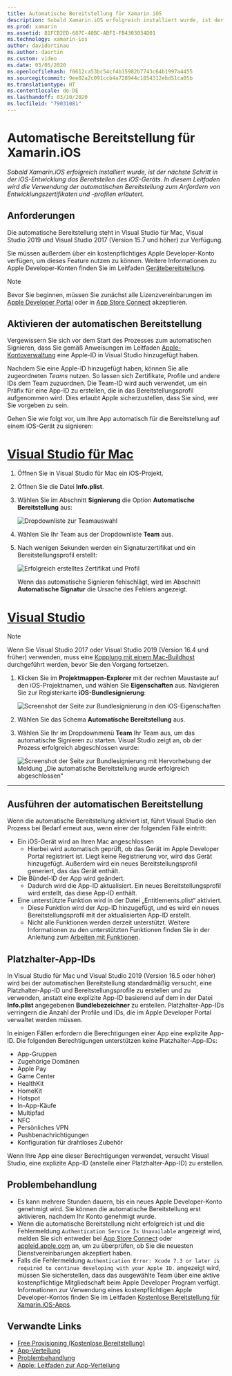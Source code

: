 ```yaml
---
title: Automatische Bereitstellung für Xamarin.iOS
description: Sobald Xamarin.iOS erfolgreich installiert wurde, ist der nächste Schritt in der iOS-Entwicklung das Bereitstellen des iOS-Geräts. Dieses Handbuch beschreibt die Verwendung der Option „Automatische Signatur“, um Entwicklungszertifikate und -profile anzufordern.
ms.prod: xamarin
ms.assetid: 81FCB2ED-687C-40BC-ABF1-FB4303034D01
ms.technology: xamarin-ios
author: davidortinau
ms.author: daortin
ms.custom: video
ms.date: 03/05/2020
ms.openlocfilehash: f0612ca53bc54cf4b15982b7743c64b1997a4455
ms.sourcegitcommit: 9ee02a2c091ccb4a728944c1854312ebd51ca05b
ms.translationtype: HT
ms.contentlocale: de-DE
ms.lasthandoff: 03/10/2020
ms.locfileid: "79031081"
---
```

# <a name="automatic-provisioning-for-xamarinios"></a>Automatische Bereitstellung für Xamarin.iOS

_Sobald Xamarin.iOS erfolgreich installiert wurde, ist der nächste Schritt in der iOS-Entwicklung das Bereitstellen des iOS-Geräts. In diesem Leitfaden wird die Verwendung der automatischen Bereitstellung zum Anfordern von Entwicklungszertifikaten und -profilen erläutert._

## <a name="requirements"></a>Anforderungen

Die automatische Bereitstellung steht in Visual Studio für Mac, Visual Studio 2019 und Visual Studio 2017 (Version 15.7 und höher) zur Verfügung. 

Sie müssen außerdem über ein kostenpflichtiges Apple Developer-Konto verfügen, um dieses Feature nutzen zu können. Weitere Informationen zu Apple Developer-Konten finden Sie im Leitfaden [Gerätebereitstellung](~/ios/get-started/installation/device-provisioning/index.md).

> [!NOTE]
> Bevor Sie beginnen, müssen Sie zunächst alle Lizenzvereinbarungen im [Apple Developer Portal](https://developer.apple.com/account/) oder in [App Store Connect](https://appstoreconnect.apple.com/) akzeptieren.


## <a name="enable-automatic-provisioning"></a>Aktivieren der automatischen Bereitstellung

Vergewissern Sie sich vor dem Start des Prozesses zum automatischen Signieren, dass Sie gemäß Anweisungen im Leitfaden [Apple-Kontoverwaltung](~/cross-platform/macios/apple-account-management.md) eine Apple-ID in Visual Studio hinzugefügt haben. 

Nachdem Sie eine Apple-ID hinzugefügt haben, können Sie alle zugeordneten _Teams_ nutzen. So lassen sich Zertifikate, Profile und andere IDs dem Team zuzuordnen. Die Team-ID wird auch verwendet, um ein Präfix für eine App-ID zu erstellen, die in das Bereitstellungsprofil aufgenommen wird. Dies erlaubt Apple sicherzustellen, dass Sie sind, wer Sie vorgeben zu sein.

Gehen Sie wie folgt vor, um Ihre App automatisch für die Bereitstellung auf einem iOS-Gerät zu signieren:

# <a name="visual-studio-for-mac"></a>[Visual Studio für Mac](#tab/macos)

1. Öffnen Sie in Visual Studio für Mac ein iOS-Projekt.

2. Öffnen Sie die Datei **Info.plist**.

3. Wählen Sie im Abschnitt **Signierung** die Option **Automatische Bereitstellung** aus:

    ![Dropdownliste zur Teamauswahl](automatic-provisioning-images/image2.png)

4. Wählen Sie Ihr Team aus der Dropdownliste **Team** aus.

5. Nach wenigen Sekunden werden ein Signaturzertifikat und ein Bereitstellungsprofil erstellt:

    ![Erfolgreich erstelltes Zertifikat und Profil](automatic-provisioning-images/image5.png)

    Wenn das automatische Signieren fehlschlägt, wird im Abschnitt **Automatische Signatur** die Ursache des Fehlers angezeigt.

# <a name="visual-studio"></a>[Visual Studio](#tab/windows)

> [!NOTE]
> Wenn Sie Visual Studio 2017 oder Visual Studio 2019 (Version 16.4 und früher) verwenden, muss eine [Kopplung mit einem Mac-Buildhost](~/ios/get-started/installation/windows/connecting-to-mac/index.md) durchgeführt werden, bevor Sie den Vorgang fortsetzen.

1. Klicken Sie im **Projektmappen-Explorer** mit der rechten Maustaste auf den iOS-Projektnamen, und wählen Sie **Eigenschaften** aus. Navigieren Sie zur Registerkarte **iOS-Bundlesignierung**:

    ![Screenshot der Seite zur Bundlesignierung in den iOS-Eigenschaften](automatic-provisioning-images/bundle-signing-win.png)

2. Wählen Sie das Schema **Automatische Bereitstellung** aus.

3. Wählen Sie Ihr im Dropdownmenü **Team** Ihr Team aus, um das automatische Signieren zu starten. Visual Studio zeigt an, ob der Prozess erfolgreich abgeschlossen wurde:

    ![Screenshot der Seite zur Bundlesignierung mit Hervorhebung der Meldung „Die automatische Bereitstellung wurde erfolgreich abgeschlossen“](automatic-provisioning-images/signing-success-win.png)

-----

## <a name="run-automatic-provisioning"></a>Ausführen der automatischen Bereitstellung

Wenn die automatische Bereitstellung aktiviert ist, führt Visual Studio den Prozess bei Bedarf erneut aus, wenn einer der folgenden Fälle eintritt:

- Ein iOS-Gerät wird an Ihren Mac angeschlossen
  - Hierbei wird automatisch geprüft, ob das Gerät im Apple Developer Portal registriert ist. Liegt keine Registrierung vor, wird das Gerät hinzugefügt. Außerdem wird ein neues Bereitstellungsprofil generiert, das das Gerät enthält.
- Die Bündel-ID der App wird geändert.
  - Dadurch wird die App-ID aktualisiert. Ein neues Bereitstellungsprofil wird erstellt, das diese App-ID enthält.
- Eine unterstützte Funktion wird in der Datei „Entitlements.plist“ aktiviert.
  - Diese Funktion wird der App-ID hinzugefügt, und es wird ein neues Bereitstellungsprofil mit der aktualisierten App-ID erstellt.
  - Nicht alle Funktionen werden derzeit unterstützt. Weitere Informationen zu den unterstützten Funktionen finden Sie in der Anleitung zum [Arbeiten mit Funktionen](~/ios/deploy-test/provisioning/capabilities/index.md).

## <a name="wildcard-app-ids"></a>Platzhalter-App-IDs

In Visual Studio für Mac und Visual Studio 2019 (Version 16.5 oder höher) wird bei der automatischen Bereitstellung standardmäßig versucht, eine Platzhalter-App-ID und Bereitstellungsprofile zu erstellen und zu verwenden, anstatt eine explizite App-ID basierend auf dem in der Datei **Info.plist** angegebenen **Bundlebezeichner** zu erstellen. Platzhalter-App-IDs verringern die Anzahl der Profile und IDs, die im Apple Developer Portal verwaltet werden müssen.

In einigen Fällen erfordern die Berechtigungen einer App eine explizite App-ID. Die folgenden Berechtigungen unterstützen keine Platzhalter-App-IDs:

- App-Gruppen
- Zugehörige Domänen
- Apple Pay
- Game Center
- HealthKit
- HomeKit
- Hotspot
- In-App-Käufe
- Multipfad
- NFC
- Persönliches VPN
- Pushbenachrichtigungen
- Konfiguration für drahtloses Zubehör

Wenn Ihre App eine dieser Berechtigungen verwendet, versucht Visual Studio, eine explizite App-ID (anstelle einer Platzhalter-App-ID) zu erstellen.

## <a name="troubleshoot"></a>Problembehandlung 

- Es kann mehrere Stunden dauern, bis ein neues Apple Developer-Konto genehmigt wird. Sie können die automatische Bereitstellung erst aktivieren, nachdem Ihr Konto genehmigt wurde.
- Wenn die automatische Bereitstellung nicht erfolgreich ist und die Fehlermeldung `Authentication Service Is Unavailable` angezeigt wird, melden Sie sich entweder bei [App Store Connect](https://appstoreconnect.apple.com/) oder [appleid.apple.com](https://appleid.apple.com) an, um zu überprüfen, ob Sie die neuesten Dienstvereinbarungen akzeptiert haben.
- Falls die Fehlermeldung `Authentication Error: Xcode 7.3 or later is required to continue developing with your Apple ID.` angezeigt wird, müssen Sie sicherstellen, dass das ausgewählte Team über eine aktive kostenpflichtige Mitgliedschaft beim Apple Developer Program verfügt. Informationen zur Verwendung eines kostenpflichtigen Apple Developer-Kontos finden Sie im Leitfaden [Kostenlose Bereitstellung für Xamarin.iOS-Apps](~/ios/get-started/installation/device-provisioning/free-provisioning.md).

## <a name="related-links"></a>Verwandte Links

- [Free Provisioning (Kostenlose Bereitstellung)](~/ios/get-started/installation/device-provisioning/free-provisioning.md)
- [App-Verteilung](~/ios/deploy-test/app-distribution/index.md)
- [Problembehandlung](~/ios/deploy-test/troubleshooting.md)
- [Apple: Leitfaden zur App-Verteilung](https://developer.apple.com/library/ios/documentation/IDEs/Conceptual/AppDistributionGuide/Introduction/Introduction.html)
